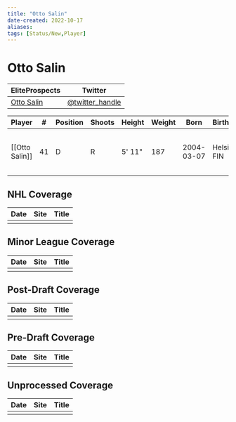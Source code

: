 ```yaml
---
title: "Otto Salin"
date-created: 2022-10-17
aliases: 
tags: [Status/New,Player]
---
```


# Otto Salin

| EliteProspects | Twitter                                 |
| ----------------------- | --------------------------------------- |
| [Otto Salin](https://www.eliteprospects.com/player/638727/otto-salin)           | [@twitter_handle](https://twitter.com/) | 

| Player         | \#  | Position | Shoots | Height | Weight | Born       | Birthplace    | Draft                        |
| -------------- | --- | -------- | ------ | ------ | ------ | ---------- | ------------- | ---------------------------- |
| [[Otto Salin]] | 41  | D        | R      | 5' 11" | 187    | 2004-03-07 | Helsinki, FIN | LAK 5th Rd 2022, 148 overall | 



## NHL  Coverage
| Date | Site | Title |
| ---- | ---- | ----- |
|      |      |       |



## Minor League Coverage
| Date | Site | Title |
| ---- | ---- | ----- |
|      |      |       |



## Post-Draft Coverage
| Date | Site | Title |
| ---- | ---- | ----- |
|      |      |       |



## Pre-Draft Coverage
| Date | Site | Title |
| ---- | ---- | ----- |
|      |      |       |


## Unprocessed Coverage
| Date | Site | Title |
| ---- | ---- | ----- |
|      |      |       |
